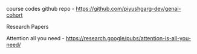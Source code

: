 course codes github repo - https://github.com/piyushgarg-dev/genai-cohort

Research Papers 

Attention all you need - https://research.google/pubs/attention-is-all-you-need/